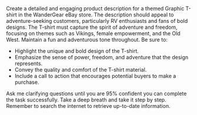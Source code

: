 Create a detailed and engaging product description for a themed Graphic T-shirt in the WanderGear eBay store. The description should appeal to adventure-seeking customers, particularly RV enthusiasts and fans of bold designs. The T-shirt must capture the spirit of adventure and freedom, focusing on themes such as Vikings, female empowerment, and the Old West. Maintain a fun and adventurous tone throughout. Be sure to:

- Highlight the unique and bold design of the T-shirt.
- Emphasize the sense of power, freedom, and adventure that the design represents.
- Convey the quality and comfort of the T-shirt material.
- Include a call to action that encourages potential buyers to make a purchase.

Ask me clarifying questions until you are 95% confident you can complete the task successfully. Take a deep breath and take it step by step. Remember to search the internet to retrieve up-to-date information.